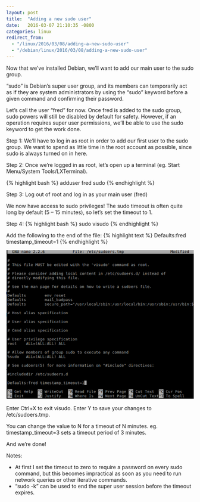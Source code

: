 ```yaml
---
layout: post
title:  "Adding a new sudo user"
date:   2016-03-07 21:10:35 -0800
categories: linux
redirect_from:
  - "/linux/2016/03/08/adding-a-new-sudo-user"
  - "/debian/linux/2016/03/08/adding-a-new-sudo-user"
---
```

Now that we’ve installed Debian, we’ll want to add our main user to the sudo group.

“sudo” is Debian’s super user group, and its members can temporarily act as if they are system administrators by using the “sudo” keyword before a given command and confirming their password.

<!--more-->

Let’s call the user “fred” for now.  Once fred is added to the sudo group, sudo powers will still be disabled by default for safety.  However, if an operation requires super user permissions, we’ll be able to use the sudo keyword to get the work done.

Step 1:
We’ll have to log in as root in order to add our first user to the sudo group.  We want to spend as little time in the root account as possible, since sudo is always turned on in here.

Step 2:
Once we’re logged in as root, let’s open up a terminal (eg. Start Menu/System Tools/LXTerminal).

{% highlight bash %}
adduser fred sudo
{% endhighlight %}

Step 3:
Log out of root and log in as your main user (fred)

We now have access to sudo privileges!  The sudo timeout is often quite long by default (5 – 15 minutes), so let’s set the timeout to 1.

Step 4:
{% highlight bash %}
sudo visudo
{% endhighlight %}

Add the following to the end of the file:
{% highlight text %}
Defaults:fred timestamp_timeout=1
{% endhighlight %}

![alt-text](/images/20160307_visudo_setting_timeout.png "Setting default sudo timeout")

Enter Ctrl+X to exit visudo.  Enter Y to save your changes to /etc/sudoers.tmp.

You can change the value to N for a timeout of N minutes.  eg. timestamp_timeout=3 sets a timeout period of 3 minutes.

And we’re done!

Notes:

* At first I set the timeout to zero to require a password on every sudo command, but this becomes impractical as soon as you need to run network queries or other iterative commands.
* “sudo -k” can be used to end the super user session before the timeout expires.
